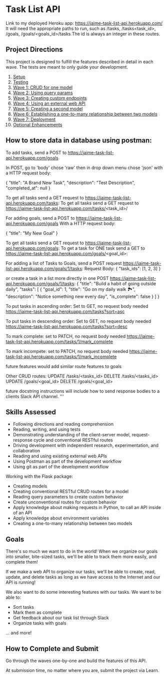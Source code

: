 # Task List API

Link to my deployed Heroku app: https://jaime-task-list-api.herokuapp.com/ It will need the appropriate paths to run, such as /tasks, /tasks<task_id>, /goals, /goals/<goals_id>/tasks The id is always an integer in these routes.

## Project Directions

This project is designed to fulfill the features described in detail in each wave. The tests are meant to only guide your development.

1. [Setup](ada-project-docs/setup.md)
1. [Testing](ada-project-docs/testing.md)
1. [Wave 1: CRUD for one model](ada-project-docs/wave_01.md)
1. [Wave 2: Using query params](ada-project-docs/wave_02.md)
1. [Wave 3: Creating custom endpoints](ada-project-docs/wave_03.md)
1. [Wave 4: Using an external web API](ada-project-docs/wave_04.md)
1. [Wave 5: Creating a second model](ada-project-docs/wave_05.md)
1. [Wave 6: Establishing a one-to-many relationship between two models](ada-project-docs/wave_06.md)
1. [Wave 7: Deployment](ada-project-docs/wave_07.md)
1. [Optional Enhancements](ada-project-docs/optional-enhancements.md)

## How to store data in database using postman:

To add tasks, send a POST to
https://jaime-task-list-api.herokuapp.com/goals

In POST, go to 'body' chose 'raw' then in drop down menu chose 'json'
with a HTTP request body:

{
"title": "A Brand New Task",
"description": "Test Description",
"completed_at": null
}

To get all tasks send a GET request to https://jaime-task-list-api.herokuapp.com/tasks:
To get all tasks send a GET request to https://jaime-task-list-api.herokuapp.com/tasks/<task_id>/

For adding goals, send a POST to
https://jaime-task-list-api.herokuapp.com/goals
With a HTTP request body:

{
"title": "My New Goal"
}

To get all tasks send a GET request to https://jaime-task-list-api.herokuapp.com/goals:
To get a task for ONE task send a GET to https://jaime-task-list-api.herokuapp.com/goals/<goal_id>:

For adding a list of Tasks to Goals, send a POST request https://jaime-task-list-api.herokuapp.com/goals/1/tasks:
Request Body:
{
"task_ids": [1, 2, 3]
}

or
create a task in a list more directly in one POST https://jaime-task-list-api.herokuapp.com/goals/1/tasks:
{
"title": "Build a habit of going outside daily",
"tasks": [
{
"goal_id": 1,
"title": "Go on my daily walk 🏞",
"description": "Notice something new every day",
"is_complete": false
}
]
}

To put tasks in ascending order:
Set to GET, no request body needed
https://jaime-task-list-api.herokuapp.com/tasks?sort=asc

To put tasks in descending order:
Set to GET, no request body needed
https://jaime-task-list-api.herokuapp.com/tasks?sort=desc

To mark complete:
set to PATCH, no request body needed
https://jaime-task-list-api.herokuapp.com/tasks/1/mark_complete

To mark incompete:
set to PATCH, no request body needed
https://jaime-task-list-api.herokuapp.com/tasks/1/mark_incomplete

future features would add similar route features to goals

Other CRUD routes:
UPDATE /tasks/<tasks_id>
DELETE /tasks/<tasks_id>
UPDATE /goals/<goal_id>
DELETE /goals/<goal_id>

future docstring instructions will include how to send response bodies to a clients Slack API channel.
'''

## Skills Assessed

- Following directions and reading comprehension
- Reading, writing, and using tests
- Demonstrating understanding of the client-server model, request-response cycle and conventional RESTful routes
- Driving development with independent research, experimentation, and collaboration
- Reading and using existing external web APIs
- Using Postman as part of the development workflow
- Using git as part of the development workflow

Working with the Flask package:

- Creating models
- Creating conventional RESTful CRUD routes for a model
- Reading query parameters to create custom behavior
- Create unconventional routes for custom behavior
- Apply knowledge about making requests in Python, to call an API inside of an API
- Apply knowledge about environment variables
- Creating a one-to-many relationship between two models

## Goals

There's so much we want to do in the world! When we organize our goals into smaller, bite-sized tasks, we'll be able to track them more easily, and complete them!

If we make a web API to organize our tasks, we'll be able to create, read, update, and delete tasks as long as we have access to the Internet and our API is running!

We also want to do some interesting features with our tasks. We want to be able to:

- Sort tasks
- Mark them as complete
- Get feedback about our task list through Slack
- Organize tasks with goals

... and more!

## How to Complete and Submit

Go through the waves one-by-one and build the features of this API.

At submission time, no matter where you are, submit the project via Learn.

